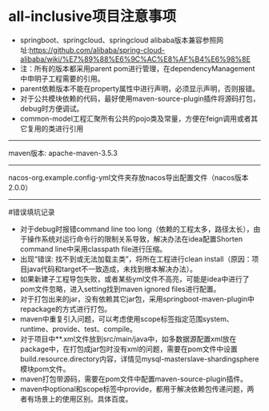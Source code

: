 # all-inclusive项目注意事项
* springboot、springcloud、springcloud alibaba版本兼容参照网址:https://github.com/alibaba/spring-cloud-alibaba/wiki/%E7%89%88%E6%9C%AC%E8%AF%B4%E6%98%8E
* 注：所有的版本都采用parent pom进行管理，在dependencyManagement中申明子工程需要的引用。
* parent依赖版本不能在property属性中进行声明，必须显示声明，否则报错。
* 对于公共模块依赖的代码，最好使用maven-source-plugin插件将源码打包，debug时方便调试。
* common-model工程汇聚所有公共的pojo类及常量，方便在feign调用或者其它复用的类进行引用

___
maven版本: apache-maven-3.5.3

---
nacos-org.example.config-yml文件夹存放nacos导出配置文件（nacos版本2.0.0）
___


#错误填坑记录
* 对于debug时报错command line too long（依赖的工程太多，路径太长），由于操作系统对运行命令行的限制关系导致，解决办法在idea配置Shorten command line中采用classpath file进行压缩。
* 出现“错误: 找不到或无法加载主类”，将所在工程进行clean install（原因：项目java代码和target不一致造成，未找到根本解决办法）。
* 如果新建子工程导包失败，或者某些yml文件不高亮，可能是idea中进行了pom文件忽略，进入setting找到maven ignored files进行配置。
* 对于打包出来的jar，没有依赖其它jar包，采用springboot-maven-plugin中repackage的方式进行打包。
* maven中重复引入问题，可以考虑使用scope标签指定范围system、runtime、provide、test、compile。
* 对于项目中**.xml文件放到src/main/java中，如多数据源配置xml放在package中，在打包成jar包时没有xml的问题，需要在pom文件中设置build.resource.directory内容，详情见mysql-masterslave-shardingsphere模块pom文件。
* maven打包带源码，需要在pom文件中配置maven-source-plugin插件。
* maven中optional和scope标签中provide，都用于解决依赖包传递问题，两者有场景上的使用区别。具体百度。
